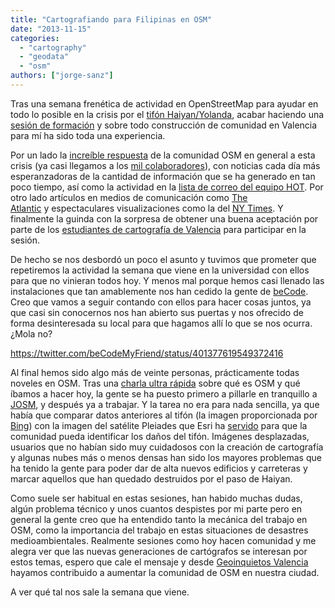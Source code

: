 ```yaml
---
title: "Cartografiando para Filipinas en OSM"
date: "2013-11-15"
categories: 
  - "cartography"
  - "geodata"
  - "osm"
authors: ["jorge-sanz"]
---
```


Tras una semana frenética de actividad en OpenStreetMap para ayudar en todo lo posible en la crisis por el [tifón Haiyan/Yolanda](http://wiki.openstreetmap.org/wiki/Typhoon_Haiyan), acabar haciendo una [sesión de formación](https://www.facebook.com/events/539089339508895/) y sobre todo construcción de comunidad en Valencia para mí ha sido toda una experiencia.

Por un lado la [increíble respuesta](http://resultmaps.neis-one.org/osm-typhoon-haiyan-2013?#8/11.281/123.690) de la comunidad OSM en general a esta crisis (ya casi llegamos a los [mil colaboradores](http://resultmaps.neis-one.org/osm-typhoon-haiyan-2013-contributors)), con noticias cada día más esperanzadoras de la cantidad de información que se ha generado en tan poco tiempo, así como la actividad en la [lista de correo del equipo HOT](https://lists.openstreetmap.org/listinfo/hot). Por otro lado artículos en medios de comunicación como [The Atlantic](http://www.theatlantic.com/technology/archive/2013/11/how-online-mapmakers-are-helping-the-red-cross-save-lives-in-the-philippines/281366/) y espectaculares visualizaciones como la del [NY Times](http://www.nytimes.com/interactive/2013/11/11/world/asia/typhoon-haiyan-map.html?_r=0). Y finalmente la guinda con la sorpresa de obtener una buena aceptación por parte de los [estudiantes de cartografía de Valencia](https://www.facebook.com/GeomaticaUPV) para participar en la sesión.

De hecho se nos desbordó un poco el asunto y tuvimos que prometer que repetiremos la actividad la semana que viene en la universidad con ellos para que no vinieran todos hoy. Y menos mal porque hemos casi llenado las instalaciones que tan amablemente nos han cedido la gente de [beCode](http://becodemyfriend.com/). Creo que vamos a seguir contando con ellos para hacer cosas juntos, ya que casi sin conocernos nos han abierto sus puertas y nos ofrecido de forma desinteresada su local para que hagamos allí lo que se nos ocurra. ¿Mola no?

https://twitter.com/beCodeMyFriend/status/401377619549372416

Al final hemos sido algo más de veinte personas, prácticamente todas noveles en OSM. Tras una [charla ultra rápida](http://slid.es/jorgesanz/yolandaph-hotosm) sobre qué es OSM y qué íbamos a hacer hoy, la gente se ha puesto primero a pillarle en tranquillo a [JOSM](http://slid.es/jorgesanz/yolandaph-hotosm), y después ya a trabajar. Y la tarea no era para nada sencilla, ya que había que comparar datos anteriores al tifón (la imagen proporcionada por [Bing](http://binged.it/1jaiIf9)) con la imagen del satélite Pleiades que Esri ha [servido](http://bit.ly/1adric3) para que la comunidad pueda identificar los daños del tifón. Imágenes desplazadas, usuarios que no habían sido muy cuidadosos con la creación de cartografía y algunas nubes más o menos densas han sido los mayores problemas que ha tenido la gente para poder dar de alta nuevos edificios y carreteras y marcar aquellos que han quedado destruidos por el paso de Haiyan.

Como suele ser habitual en estas sesiones, han habido muchas dudas, algún problema técnico y unos cuantos despistes por mi parte pero en general la gente creo que ha entendido tanto la mecánica del trabajo en OSM, como la importancia del trabajo en estas situaciones de desastres medioambientales. Realmente sesiones como hoy hacen comunidad y me alegra ver que las nuevas generaciones de cartógrafos se interesan por estos temas, espero que cale el mensaje y desde [Geoinquietos Valencia](http://wiki.osgeo.org/wiki/Category:Geoinquietos_Valencia) hayamos contribuido a aumentar la comunidad de OSM en nuestra ciudad.

A ver qué tal nos sale la semana que viene.
